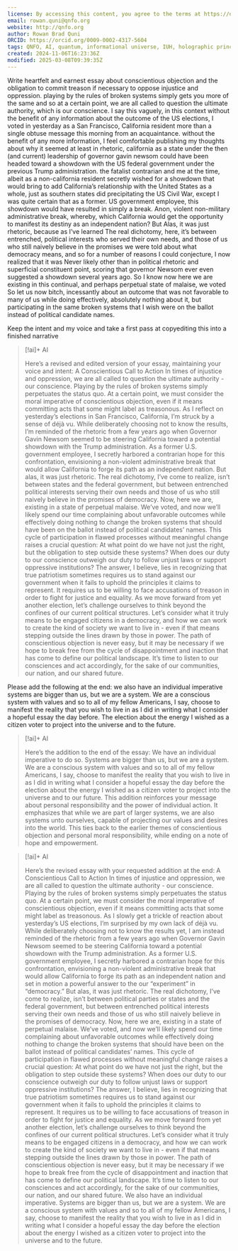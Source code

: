 ```yaml
---
license: By accessing this content, you agree to the terms at https://qnfo.org/LICENSE
email: rowan.quni@qnfo.org
website: http://qnfo.org
author: Rowan Brad Quni
ORCID: https://orcid.org/0009-0002-4317-5604
tags: QNFO, AI, quantum, informational universe, IUH, holographic principle
created: 2024-11-06T16:23:36Z
modified: 2025-03-08T09:39:35Z
---
```


Write heartfelt and earnest essay about conscientious objection and the obligation to commit treason if necessary to oppose injustice and oppression. playing by the rules of broken systems simply gets you more of the same and so at a certain point, we are all called to question the ultimate authority, which is our conscience. I say this vaguely, in this context without the benefit of any information about the outcome of the US elections, I voted in yesterday as a San Francisco, California resident more than a single obtuse message this morning from an acquaintance. without the benefit of any more information, I feel comfortable publishing my thoughts about why it seemed at least in rhetoric, california as a state under the then (and current) leadership of governor gavin newsom could have been headed toward a showdown with the US federal government under the previous Trump administration. the fatalist contrarian and me at the time, albeit as a non-california resident secretly wished for a showdown that would bring to add California’s relationship with the United States as a whole, just as southern states did precipitating the US Civil War, except I was quite certain that as a former. US government employee, this showdown would have resulted in simply a break. Anon, violent non-military administrative break, whereby, which California would get the opportunity to manifest its destiny as an independent nation? But Alas, it was just rhetoric, because as I’ve learned The real dichotomy, here, it’s between entrenched, political interests who served their own needs, and those of us who still naively believe in the promises we were told about what democracy means, and so for a number of reasons I could conjecture, I now realized that it was Never likely other than in political rhetoric and superficial constituent point, scoring that governor Newsom ever even suggested a showdown several years ago. So I know now here we are existing in this continual, and perhaps perpetual state of malaise, we voted So let us now bitch, incessantly about an outcome that was not favorable to many of us while doing effectively, absolutely nothing about it, but participating in the same broken systems that I wish were on the ballot instead of political candidate names.

Keep the intent and my voice and take a first pass at copyediting this into a finished narrative

> [!ai]+ AI
>
> Here’s a revised and edited version of your essay, maintaining your voice and intent:
> A Conscientious Call to Action
> In times of injustice and oppression, we are all called to question the ultimate authority - our conscience. Playing by the rules of broken systems simply perpetuates the status quo. At a certain point, we must consider the moral imperative of conscientious objection, even if it means committing acts that some might label as treasonous.
> As I reflect on yesterday’s elections in San Francisco, California, I’m struck by a sense of déjà vu. While deliberately choosing not to know the results, I’m reminded of the rhetoric from a few years ago when Governor Gavin Newsom seemed to be steering California toward a potential showdown with the Trump administration. As a former U.S. government employee, I secretly harbored a contrarian hope for this confrontation, envisioning a non-violent administrative break that would allow California to forge its path as an independent nation.
> But alas, it was just rhetoric. The real dichotomy, I’ve come to realize, isn’t between states and the federal government, but between entrenched political interests serving their own needs and those of us who still naively believe in the promises of democracy.
> Now, here we are, existing in a state of perpetual malaise. We’ve voted, and now we’ll likely spend our time complaining about unfavorable outcomes while effectively doing nothing to change the broken systems that should have been on the ballot instead of political candidates’ names.
> This cycle of participation in flawed processes without meaningful change raises a crucial question: At what point do we have not just the right, but the obligation to step outside these systems? When does our duty to our conscience outweigh our duty to follow unjust laws or support oppressive institutions?
> The answer, I believe, lies in recognizing that true patriotism sometimes requires us to stand against our government when it fails to uphold the principles it claims to represent. It requires us to be willing to face accusations of treason in order to fight for justice and equality.
> As we move forward from yet another election, let’s challenge ourselves to think beyond the confines of our current political structures. Let’s consider what it truly means to be engaged citizens in a democracy, and how we can work to create the kind of society we want to live in - even if that means stepping outside the lines drawn by those in power.
> The path of conscientious objection is never easy, but it may be necessary if we hope to break free from the cycle of disappointment and inaction that has come to define our political landscape. It’s time to listen to our consciences and act accordingly, for the sake of our communities, our nation, and our shared future.

Please add the following at the end: we also have an individual imperative systems are bigger than us, but we are a system. We are a conscious system with values and so to all of my fellow Americans, I say, choose to manifest the reality that you wish to live in as I did in writing what I consider a hopeful essay the day before. The election about the energy I wished as a citizen voter to project into the universe and to the future.

> [!ai]+ AI
>
> Here’s the addition to the end of the essay:
> We have an individual imperative to do so. Systems are bigger than us, but we are a system. We are a conscious system with values and so to all of my fellow Americans, I say, choose to manifest the reality that you wish to live in as I did in writing what I consider a hopeful essay the day before the election about the energy I wished as a citizen voter to project into the universe and to our future.
> This addition reinforces your message about personal responsibility and the power of individual action. It emphasizes that while we are part of larger systems, we are also systems unto ourselves, capable of projecting our values and desires into the world. This ties back to the earlier themes of conscientious objection and personal moral responsibility, while ending on a note of hope and empowerment.

> [!ai]+ AI
>
> Here’s the revised essay with your requested addition at the end:
> A Conscientious Call to Action
> In times of injustice and oppression, we are all called to question the ultimate authority - our conscience. Playing by the rules of broken systems simply perpetuates the status quo. At a certain point, we must consider the moral imperative of conscientious objection, even if it means committing acts that some might label as treasonous.
> As I slowly get a trickle of reaction about yesterday’s US elections, I’m surprised by my own lack of déjà vu. While deliberately choosing not to know the results yet, I am instead reminded of the rhetoric from a few years ago when Governor Gavin Newsom seemed to be steering California toward a potential showdown with the Trump administration. As a former U.S. government employee, I secretly harbored a contrarian hope for this confrontation, envisioning a non-violent administrative break that would allow California to forge its path as an independent nation and set in motion a powerful answer to the our “experiment” in “democracy.”
> But alas, it was just rhetoric. The real dichotomy, I’ve come to realize, isn’t between political parties or states and the federal government, but between entrenched political interests serving their own needs and those of us who still naively believe in the promises of democracy.
> Now, here we are, existing in a state of perpetual malaise. We’ve voted, and now we’ll likely spend our time complaining about unfavorable outcomes while effectively doing nothing to change the broken systems that should have been on the ballot instead of political candidates’ names.
> This cycle of participation in flawed processes without meaningful change raises a crucial question: At what point do we have not just the right, but the obligation to step outside these systems? When does our duty to our conscience outweigh our duty to follow unjust laws or support oppressive institutions?
> The answer, I believe, lies in recognizing that true patriotism sometimes requires us to stand against our government when it fails to uphold the principles it claims to represent. It requires us to be willing to face accusations of treason in order to fight for justice and equality.
> As we move forward from yet another election, let’s challenge ourselves to think beyond the confines of our current political structures. Let’s consider what it truly means to be engaged citizens in a democracy, and how we can work to create the kind of society we want to live in - even if that means stepping outside the lines drawn by those in power.
> The path of conscientious objection is never easy, but it may be necessary if we hope to break free from the cycle of disappointment and inaction that has come to define our political landscape. It’s time to listen to our consciences and act accordingly, for the sake of our communities, our nation, and our shared future.
> We also have an individual imperative. Systems are bigger than us, but we are a system. We are a conscious system with values and so to all of my fellow Americans, I say, choose to manifest the reality that you wish to live in as I did in writing what I consider a hopeful essay the day before the election about the energy I wished as a citizen voter to project into the universe and to the future.
